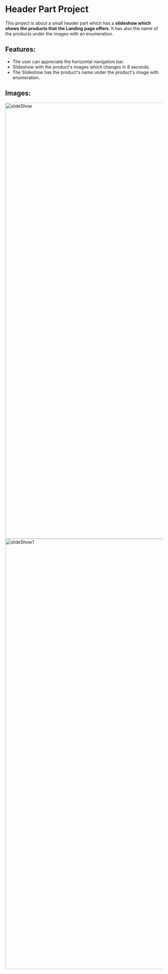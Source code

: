 # Header Part Project
This project is about a small header part which has a **slideshow which shows the products that the Landing page offers**.
      It has also the name of the products under the images with an enumeration.
      
## Features:
* The user can appreciate the horizontal navigation bar.
* Slideshow with the product's images which changes in 8 seconds.
* The Slideshow has the product's name under the product's image with enumeration. 

## Images:
<img width="1393" alt="slideShow" src="https://user-images.githubusercontent.com/22691013/158043004-83ebb2f6-1292-45ef-9eea-982acfa5651e.png">
<img width="1375" alt="slideShow1" src="https://user-images.githubusercontent.com/22691013/158043200-3ea470e9-384e-46b7-88de-940349c6862d.png">
